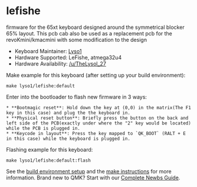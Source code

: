 # lefishe

firmware for the 65xt keyboard designed around the symmetrical blocker 65% layout.
This pcb cab also be used as a replacement pcb for the revoKmini/kmacmini with some modification to the design

* Keyboard Maintainer: [Lyso1](https://github.com/lyso1)
* Hardware Supported: LeFishe, atmega32u4
* Hardware Availability: [/u/TheLysol_27](https://www.reddit.com/user/TheLysol_27)

Make example for this keyboard (after setting up your build environment):

    make lyso1/lefishe:default

Enter into the bootloader to flash new firmware in 3 ways:

	* **Bootmagic reset**: Hold down the key at (0,0) in the matrix(The F1 key in this case) and plug the the keyboard in. 
	* **Physical reset button**: Briefly press the button on the back and left side of the PCB(exactly under where the "2" key would be located) while the PCB is plugged in.
	* **Keycode in layout**: Press the key mapped to `QK_BOOT` (RALT + E in this case) while the keyboard is plugged in. 

Flashing example for this keyboard:

    make lyso1/lefishe:default:flash

See the [build environment setup](https://docs.qmk.fm/#/getting_started_build_tools) and the [make instructions](https://docs.qmk.fm/#/getting_started_make_guide) for more information. Brand new to QMK? Start with our [Complete Newbs Guide](https://docs.qmk.fm/#/newbs).
